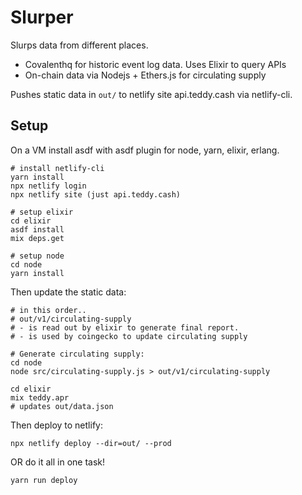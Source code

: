# Slurper

Slurps data from different places.

- Covalenthq for historic event log data. Uses Elixir to query APIs
- On-chain data via Nodejs + Ethers.js for circulating supply

Pushes static data in `out/` to netlify site api.teddy.cash via netlify-cli.

## Setup

On a VM install asdf with asdf plugin for node, yarn, elixir, erlang.

```
# install netlify-cli
yarn install
npx netlify login
npx netlify site (just api.teddy.cash)

# setup elixir
cd elixir
asdf install
mix deps.get

# setup node
cd node
yarn install
```

Then update the static data:

```
# in this order..
# out/v1/circulating-supply
# - is read out by elixir to generate final report.
# - is used by coingecko to update circulating supply

# Generate circulating supply:
cd node
node src/circulating-supply.js > out/v1/circulating-supply

cd elixir
mix teddy.apr
# updates out/data.json
```

Then deploy to netlify:

```
npx netlify deploy --dir=out/ --prod
```

OR do it all in one task!

```
yarn run deploy
```
